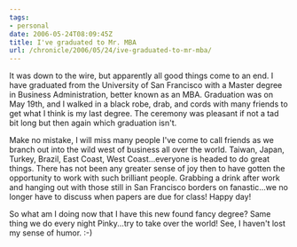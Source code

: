 ```yaml
---
tags:
- personal
date: 2006-05-24T08:09:45Z
title: I've graduated to Mr. MBA
url: /chronicle/2006/05/24/ive-graduated-to-mr-mba/
---
```


It was down to the wire, but apparently all good things come to an end.  I have graduated from the University of San Francisco with a Master degree in Business Administration, better known as an MBA.  Graduation was on May 19th, and I walked in a black robe, drab, and cords with many friends to get what I think is my last degree.  The ceremony was pleasant if not a tad bit long but then again which graduation isn't.

Make no mistake, I will miss many people I've come to call friends as we branch out into the wild west of business all over the world.  Taiwan, Japan, Turkey, Brazil, East Coast, West Coast...everyone is headed to do great things.  There has not been any greater sense of joy then to have gotten the opportunity to work with such brilliant people.  Grabbing a drink after work and hanging out with those still in San Francisco borders on fanastic...we no longer have to discuss when papers are due for class!  Happy day!

So what am I doing now that I have this new found fancy degree?  Same thing we do every night Pinky...try to take over the world! See, I haven't lost my sense of humor. :-)
